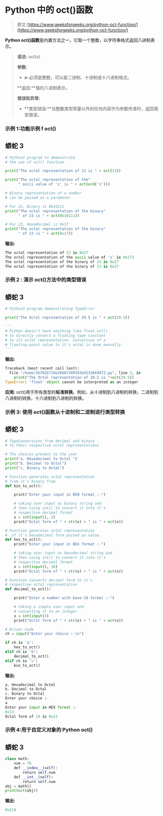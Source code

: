 # Python 中的 oct()函数

> 原文:[https://www.geeksforgeeks.org/python-oct-function/](https://www.geeksforgeeks.org/python-oct-function/)

**Python oct()函数**是内置方法之一，它取一个整数，以字符串格式返回八进制表示。

> **语法:** oct(x)
> 
> **参数:**
> 
> *   **x**–必须是整数，可以是二进制、十进制或十六进制格式。
> 
> **返回:**值的八进制表示。
> 
> **错误和异常:**
> 
> *   **类型错误:**当整数类型常量以外的任何内容作为参数传递时，返回类型错误。

### **示例 1:功能示例** f **oct()**

## 蟒蛇 3

```py
# Python3 program to demonstrate
# the use of oct() function

print("The octal representation of 23 is " + oct(23))

print("The octal representation of the"
      " ascii value of 'z' is " + oct(ord('z')))

# Binary representation of a number
# can be passed as a parameter

# For 23, Binary is 0b10111
print("The octal representation of the binary"
      " of 23 is " + oct(0b10111))

# For 23, Hexadecimal is 0x17
print("The octal representation of the binary"
      " of 23 is " + oct(0x17))
```

**输出:**

```py
The octal representation of 23 is 0o27
The octal representation of the ascii value of 'z' is 0o172
The octal representation of the binary of 23 is 0o27
The octal representation of the binary of 23 is 0o27
```

### 示例 2 **:** 演示 oct()方法中的类型错误

## 蟒蛇 3

```py
# Python3 program demonstrating TypeError

print("The Octal representation of 29.5 is " + oct(29.5))

'''
# Python doesn't have anything like float.oct()
# to directly convert a floating type constant
# to its octal representation. Conversion of a
# floating-point value to it's octal is done manually.
'''
```

**输出:**

```py
Traceback (most recent call last):
  File "/home/5bf02b72de26687389763e9133669972.py", line 3, in 
    print("The Octal representation of 29.5 is "+oct(29.5))
TypeError: 'float' object cannot be interpreted as an integer
```

**应用:** oct()用于所有类型的**标准转换**。例如，从十进制到八进制的转换，二进制到八进制的转换，十六进制到八进制的转换。

### **示例 3:** 使用 oct()函数从十进制和二进制进行类型转换

## **蟒蛇 3**

```py
# TypeConversions from decimal and binary
# to their respective octal representations

# The choices present to the user
print("a. Hexadecimal to Octal ")
print("b. Decimal to Octal")
print("c. Binary to Octal")

# Function generates octal representation
# from it's binary from
def bin_to_oct():

    print("Enter your input in BIN format :-")

    # taking user input as binary string and
    # then using int() to convert it into it's
    # respective decimal format
    x = int(input(), 2)
    print("Octal form of " + str(x) + " is " + oct(x))

# Function generates octal representation
#  of it's hexadecimal form passed as value.
def hex_to_oct():
    print("Enter your input in HEX format :-")

    # taking user input as hexadecimal string and
    # then using int() to convert it into it's
    # respective decimal format
    x = int(input(), 16)
    print("Octal form of " + str(x) + " is " + oct(x))

# Function converts decimal form to it's
# respective octal representation
def decimal_to_oct():

    print("Enter a number with base-10 format :-")

    # taking a simple user input and
    # converting it to an integer
    x = int(input())
    print("Octal form of " + str(x) + " is " + oct(x))

# Driver Code
ch = input("Enter your choice :-\n")

if ch is 'a':
    hex_to_oct()
elif ch is 'b':
    decimal_to_oct()
elif ch is 'c':
    bin_to_oct()
```

****输出:****

```py
a. Hexadecimal to Octal 
b. Decimal to Octal
c. Binary to Octal
Enter your choice :-
a
Enter your input in HEX format :-
0x13
Octal form of 19 is 0o23
```

### **示例 4:用于自定义对象的 Python oct()**

## **蟒蛇 3**

```py
class math:
    num = 76
    def __index__(self):
        return self.num
    def __int__(self):
        return self.num
obj = math()
print(oct(obj))
```

****输出:****

```py
0o114
```